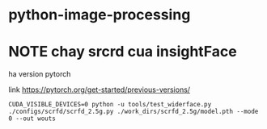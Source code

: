 ﻿# python-image-processing
 # NOTE chay srcrd cua insightFace
ha version pytorch

link https://pytorch.org/get-started/previous-versions/

`` CUDA_VISIBLE_DEVICES=0 python -u tools/test_widerface.py ./configs/scrfd/scrfd_2.5g.py ./work_dirs/scrfd_2.5g/model.pth --mode 0 --out wouts ``



